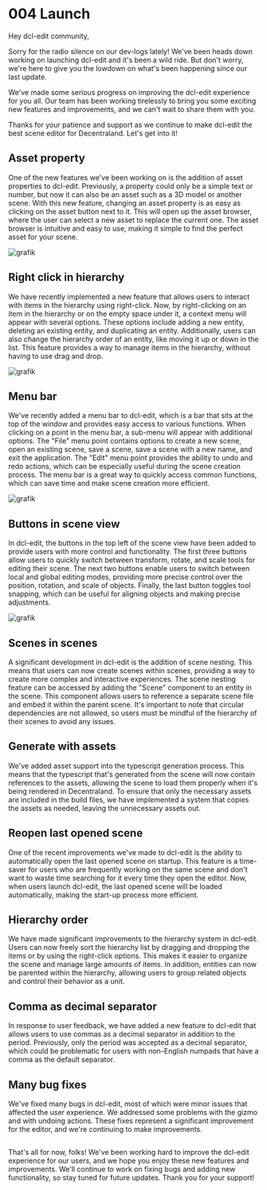 # 004 Launch

Hey dcl-edit community,

Sorry for the radio silence on our dev-logs lately! We've been heads down working on launching dcl-edit and it's been a wild ride. But don't worry, we're here to give you the lowdown on what's been happening since our last update.

We've made some serious progress on improving the dcl-edit experience for you all. Our team has been working tirelessly to bring you some exciting new features and improvements, and we can't wait to share them with you.

Thanks for your patience and support as we continue to make dcl-edit the best scene editor for Decentraland. Let's get into it!

## Asset property
One of the new features we've been working on is the addition of asset properties to dcl-edit. Previously, a property could only be a simple text or number, but now it can also be an asset such as a 3D model or another scene. With this new feature, changing an asset property is as easy as clicking on the asset button next to it. This will open up the asset browser, where the user can select a new asset to replace the current one. The asset browser is intuitive and easy to use, making it simple to find the perfect asset for your scene. 

![grafik](https://user-images.githubusercontent.com/11379989/226687687-5613acaa-a5e6-4978-a1c0-52b4239d0b06.png)

## Right click in hierarchy
We have recently implemented a new feature that allows users to interact with items in the hierarchy using right-click. Now, by right-clicking on an item in the hierarchy or on the empty space under it, a context menu will appear with several options. These options include adding a new entity, deleting an existing entity, and duplicating an entity. Additionally, users can also change the hierarchy order of an entity, like moving it up or down in the list. This feature provides a way to manage items in the hierarchy, without having to use drag and drop.

![grafik](https://user-images.githubusercontent.com/11379989/226688152-b2185695-034c-43a9-bb1b-8dc7db613b9d.png)

## Menu bar
We've recently added a menu bar to dcl-edit, which is a bar that sits at the top of the window and provides easy access to various functions. When clicking on a point in the menu bar, a sub-menu will appear with additional options. The "File" menu point contains options to create a new scene, open an existing scene, save a scene, save a scene with a new name, and exit the application. The "Edit" menu point provides the ability to undo and redo actions, which can be especially useful during the scene creation process. The menu bar is a great way to quickly access common functions, which can save time and make scene creation more efficient.

![grafik](https://user-images.githubusercontent.com/11379989/226687893-0f1d638b-f677-4926-9a64-e9f7f55edc8d.png)

## Buttons in scene view
In dcl-edit, the buttons in the top left of the scene view have been added to provide users with more control and functionality. The first three buttons allow users to quickly switch between transform, rotate, and scale tools for editing their scene. The next two buttons enable users to switch between local and global editing modes, providing more precise control over the position, rotation, and scale of objects. Finally, the last button toggles tool snapping, which can be useful for aligning objects and making precise adjustments. 

![grafik](https://user-images.githubusercontent.com/11379989/226687938-291672a8-6a4b-4624-8ab9-aed04e202f3a.png)

## Scenes in scenes
A significant development in dcl-edit is the addition of scene nesting. This means that users can now create scenes within scenes, providing a way to create more complex and interactive experiences. The scene nesting feature can be accessed by adding the "Scene" component to an entity in the scene. This component allows users to reference a separate scene file and embed it within the parent scene. It's important to note that circular dependencies are not allowed, so users must be mindful of the hierarchy of their scenes to avoid any issues.

## Generate with assets
We've added asset support into the typescript generation process. This means that the typescript that's generated from the scene will now contain references to the assets, allowing the scene to load them properly when it's being rendered in Decentraland. To ensure that only the necessary assets are included in the build files, we have implemented a system that copies the assets as needed, leaving the unnecessary assets out.

## Reopen last opened scene
One of the recent improvements we've made to dcl-edit is the ability to automatically open the last opened scene on startup. This feature is a time-saver for users who are frequently working on the same scene and don't want to waste time searching for it every time they open the editor. Now, when users launch dcl-edit, the last opened scene will be loaded automatically, making the start-up process more efficient.

## Hierarchy order
We have made significant improvements to the hierarchy system in dcl-edit. Users can now freely sort the hierarchy list by dragging and dropping the items or by using the right-click options. This makes it easier to organize the scene and manage large amounts of items. In addition, entities can now be parented within the hierarchy, allowing users to group related objects and control their behavior as a unit.

## Comma as decimal separator
In response to user feedback, we have added a new feature to dcl-edit that allows users to use commas as a decimal separator in addition to the period. Previously, only the period was accepted as a decimal separator, which could be problematic for users with non-English numpads that have a comma as the default separator.

## Many bug fixes
We've fixed many bugs in dcl-edit, most of which were minor issues that affected the user experience. We addressed some problems with the gizmo and with undoing actions. These fixes represent a significant improvement for the editor, and we're continuing to make improvements.


##

That's all for now, folks! We've been working hard to improve the dcl-edit experience for our users, and we hope you enjoy these new features and improvements. We'll continue to work on fixing bugs and adding new functionality, so stay tuned for future updates. Thank you for your support!
